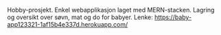 Hobby-prosjekt. Enkel webapplikasjon laget med MERN-stacken. Lagring og oversikt over søvn, mat og do for babyer. Lenke: https://baby-app123321-1af15b4e337d.herokuapp.com/
